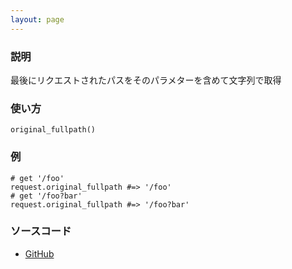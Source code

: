 ```yaml
---
layout: page
---
```


### 説明

最後にリクエストされたパスをそのパラメターを含めて文字列で取得

### 使い方

    original_fullpath()

### 例

    # get '/foo'
    request.original_fullpath #=> '/foo'
    # get '/foo?bar'
    request.original_fullpath #=> '/foo?bar'

### ソースコード

- [GitHub](https://github.com/rails/rails/blob/984c3ef2775781d47efa9f541ce570daa2434a80/actionpack/lib/action_dispatch/http/request.rb#L238)
